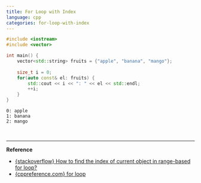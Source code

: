 ```yaml
---
title: For Loop with Index
language: cpp
categories: for-loop-with-index
---
```


```cpp
#include <iostream>
#include <vector>

int main() {
    vector<std::string> fruits = {"apple", "banana", "mango"};
    
    size_t i = 0;
    for(auto const& el: fruits) {
        std::cout << i << ": " << el << std::endl;
        ++i;
    }
}
```

```plain
0: apple
1: banana
2: mango
```

<br/>

---

**Reference**
- [{stackoverflow} How to find the index of current object in range-based for loop?](https://stackoverflow.com/a/51438566)
- [{cppreference.com} for loop](https://en.cppreference.com/w/cpp/language/for)

<!--more-->